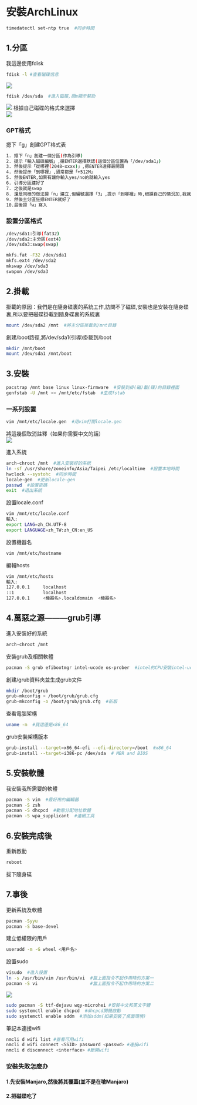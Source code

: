 # 安裝ArchLinux
```bash
timedatectl set-ntp true  #同步時間
```
## 1.分區
我這邊使用fdisk
```bash
fdisk -l #查看磁碟信息
```
![](https://github.com/XxiaozhaiX/images/blob/main/fdisk/main.jpg)
```bash
fdisk /dev/sda  #進入磁碟,摁m顯示幫助
```
![](https://github.com/XxiaozhaiX/images/blob/main/fdisk/fdiskdev.png)
根據自己磁碟的格式來選擇  
![](https://github.com/XxiaozhaiX/images/blob/main/fdisk/n.png)
### GPT格式
摁下「g」創建GPT格式表
```bash 
1. 摁下「n」創建一個分區(作為引導)
2. 提示「輸入磁碟編號」,摁ENTER選擇默認(這個分區位置為「/dev/sda1」)
3. 然後提示「從哪裡(2048~xxxx)」,摁ENTER選擇最開頭
4. 然後提示「到哪裡」,通常都是「+512M」
5. 然後ENTER,如果有讓你輸入yes/no的就輸入yes
6. 引導分區建好了
7. 之後就是swap
8. 還是同樣的做法摁「n」建立,但編號選擇「3」,提示「到哪裡」時,根據自己的情況加,我就輸入我的記憶體大小「+8G」
9. 然後主分區狂摁ENTER就好了
10.最後摁「w」寫入
```
### 設置分區格式
```bash
/dev/sda1:引導(fat32)
/dev/sda2:主分區(ext4)
/dev/sda3:swap(swap)
```
```bash
mkfs.fat -F32 /dev/sda1
mkfs.ext4 /dev/sda2
mkswap /dev/sda3
swapon /dev/sda3
```
## 2.掛載
掛載的原因：我們是在隨身碟裏的系統工作,訪問不了磁碟,安裝也是安裝在隨身碟裏,所以要把磁碟掛載到隨身碟裏的系統裏
```bash
mount /dev/sda2 /mnt  #將主分區掛載到/mnt目錄
```
創建/boot路徑,將/dev/sda1(引導)掛載到/boot
```bash
mkdir /mnt/boot
mount /dev/sda1 /mnt/boot
```
##  3.安裝
```bash
pacstrap /mnt base linux linux-firmware  #安裝到掛(磁)載(碟)的目錄裡面
genfstab -U /mnt >> /mnt/etc/fstab  #生成fstab
```
### 一系列設置
```bash
vim /mnt/etc/locale.gen  #用vim打開locale.gen
```
將這幾個取消註釋（如果你需要中文的話）    
![](https://github.com/XxiaozhaiX/images/blob/main/fdisk/locale.gen.png)  
  
進入系統    
```bash
arch-chroot /mnt  #進入安裝好的系統
ln -sf /usr/share/zoneinfo/Asia/Taipei /etc/localtime  #設置本地時間
hwclock --systohc  #同步時間
locale-gen  #更新locale-gen
passwd  #設置密碼
exit  #退出系統
```
設置locale.conf   
```bash
vim /mnt/etc/locale.conf
輸入:
export LANG=zh_CN.UTF-8
export LANGUAGE=zh_TW:zh_CN:en_US
```
設置機器名
```bash
vim /mnt/etc/hostname
```
編輯hosts
```bash
vim /mnt/etc/hosts
輸入:
127.0.0.1     localhost
::1           localhost
127.0.0.1     <機器名>.localdomain  <機器名>
```
## 4.萬惡之源———grub引導
進入安裝好的系統  
```bash
arch-chroot /mnt
```
安裝grub及相關軟體 
```bash
pacman -S grub efibootmgr intel-ucode os-prober  #intel的CPU安裝intel-ucode   amd的CPU安裝amd-ucode
```
創建/grub資料夾並生成grub文件 
```bash
mkdir /boot/grub
grub-mkconfig > /boot/grub/grub.cfg
grub-mkconfig -o /boot/grub/grub.cfg  #新版
```
查看電腦架構  
```bash
uname -m  #我這邊是x86_64
```
grub安裝架構版本
```bash
grub-install --target=x86_64-efi --efi-directory=/boot  #x86_64
grub-install --target=i386-pc /dev/sda  # MBR and BIOS
```
## 5.安裝軟體
我安裝我所需要的軟體
```bash
pacman -S vim  #最好用的編輯器
pacman -S zsh
pacman -S dhcpcd  #動態分配地址軟體
pacman -S wpa_supplicant  #連網工具
```
## 6.安裝完成後
重新啟動
```bash
reboot
```
拔下隨身碟
## 7.事後
更新系統及軟體
```bash
pacman -Syyu
pacman -S base-devel
```
建立低權限的用戶
```bash
useradd -m -G wheel <用戶名>
```
設置sudo
```bash
visudo  #進入設置
ln -s /usr/bin/vim /usr/bin/vi  #當上面指令不起作用時的方案一
pacman -S vi                    #當上面指令不起作用時的方案二
```
![](https://github.com/XxiaozhaiX/images/blob/main/fdisk/sudo.png)
```bash
sudo pacman -S ttf-dejavu wqy-microhei #安裝中文和英文字體
sudo systemctl enable dhcpcd  #dhcpcd開機啟動
sudo systemctl enable sddm  #添加sddm(如果安裝了桌面環境)
```
筆記本連接wifi
```bash
nmcli d wifi list #查看可用wifi
nmcli d wifi connect <SSID> password <passwd> #連接wifi
nmcli d disconnect <interface> #斷開wifi
```
### 安裝失敗怎麼办
#### 1.先安裝Manjaro,然後將其覆蓋(並不是在嗆Manjaro)
#### 2.把磁碟吃了

